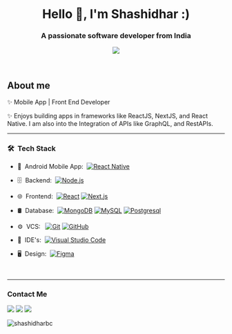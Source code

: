 <h1 align="center">Hello 👋, I'm Shashidhar :)</h1>
<h3 align="center">A passionate software developer from India</h3>
<p align="center">
  <a href="https://github.com/ShashidharBC/"><img src="https://readme-typing-svg.herokuapp.com?lines=Associate+Software+Engineer;React+Native+Developer;Mobile+App+Developer;Web+App+Front+End+Developer;&center=true&width=500&height=50"></a>
</p>
<br>


## About me

✨ Mobile App | Front End Developer

✨ Enjoys building apps in frameworks like ReactJS, NextJS, and React Native. I am also into the Integration of APIs like GraphQL, and RestAPIs.

<hr>

<h3> 🛠 &nbsp;Tech Stack</h3>

- 📱 &nbsp;Android Mobile App:&nbsp;
  [![React Native](https://img.shields.io/badge/-React%20Native-blue?style=flat&logo=React&logoColor=00d8fd)](https://reactnative.dev/)
- 🗄 &nbsp;Backend:&nbsp;
  [![Node.js](https://img.shields.io/badge/-Node.js-blue?style=flat&logo=node.js)](https://nodejs.org/en)
- 🌐 &nbsp;Frontend:&nbsp;
  [![React](https://img.shields.io/badge/-React-blue?style=flat&logo=react)](https://react.dev/)
  [![Next.js](https://img.shields.io/badge/Next.js-blue?logo=next.js&style=for-the-badge)](https://nextjs.org/)

- 🛢 &nbsp;Database:&nbsp;
  [![MongoDB](https://img.shields.io/badge/-MongoDB-blue?style=flat&logo=mongodb)](https://www.mongodb.com/)
  [![MySQL](https://img.shields.io/badge/-MySQL-blue?style=flat&logo=mysql&logoColor=00d8fd)](https://www.mysql.com/)
  [![Postgresql](https://img.shields.io/badge/-Postgresql-blue?style=flat&logo=postgresql)](https://www.postgresql.org/)
- ⚙ &nbsp;VCS: &nbsp;
  [![Git](https://img.shields.io/badge/-Git-blue?style=flat&logo=git)](https://www.git-scm.com/)
  [![GitHub](https://img.shields.io/badge/-GitHub-blue?style=flat&logo=github)](https://github.com/)
- 🔧 &nbsp;IDE's:&nbsp;
  [![Visual Studio Code](https://img.shields.io/badge/-Visual%20Studio%20Code-blue?style=flat&logo=visual-studio-code&logoColor=white)](https://code.visualstudio.com/)

- 🖥 &nbsp;Design:&nbsp;
  [![Figma](https://img.shields.io/badge/-Figma-blue?style=flat&logo=figma)](https://www.figma.com/design/)

<br/>


<hr>

<h3>Contact Me</h3>

[<img src="https://img.shields.io/badge/LinkedIn-black?style=for-the-badge&logo=linkedin&logoColor=white">](https://www.linkedin.com/in/shashidhara-b-challamarada-656117218/)
[<img src="https://img.shields.io/badge/Gmail-black?style=for-the-badge&logo=gmail&logoColor=white">](mailto:shashidharbc.1dt17is079@gmail.com)
[<img src="https://img.shields.io/badge/Twitter-black?style=for-the-badge&logo=twitter&logoColor=white">](https://x.com/BChallamarada)


<p><img align="left" src="https://github-readme-stats.vercel.app/api/top-langs?username=ShashidharBC&show_icons=true&locale=en&layout=compact" alt="shashidharbc" /></p>

